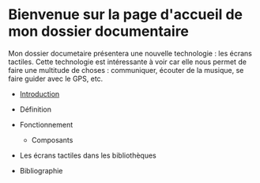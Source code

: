 # Bienvenue sur la page d'accueil de mon dossier documentaire 

Mon dossier documetaire présentera une nouvelle technologie : les écrans tactiles. Cette technologie est intéressante à voir car elle nous permet de faire une multitude de choses : communiquer, écouter de la musique, se faire guider avec le GPS, etc.


* [Introduction](Introduction.md)

* Définition

* Fonctionnement

    * Composants 

* Les écrans tactiles dans les bibliothèques

* Bibliographie
